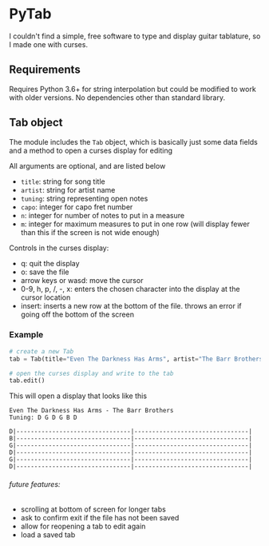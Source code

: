 # PyTab

I couldn't find a simple, free software to type and display guitar tablature, so I made one with curses.

## Requirements
Requires Python 3.6+ for string interpolation but could be modified to work with older versions. No dependencies other than standard library.
## Tab object
The module includes the `Tab` object, which is basically just some data fields and a method to open a curses display for editing

All arguments are optional, and are listed below
- `title`: string for song title
- `artist`: string for artist name
- `tuning`: string representing open notes
- `capo`: integer for capo fret number
- `n`: integer for number of notes to put in a measure
- `m`: integer for maximum measures to put in one row (will display fewer than this if the screen is not wide enough)

Controls in the curses display:
- q: quit the display
- o: save the file
- arrow keys or wasd: move the cursor
- 0-9, h, p, /, -, x: enters the chosen character into the display at the cursor location
- insert: inserts a new row at the bottom of the file. throws an error if going off the bottom of the screen

### Example
```python
# create a new Tab
tab = Tab(title="Even The Darkness Has Arms", artist="The Barr Brothers", tuning='DGDGBD', n=16, m=2)

# open the curses display and write to the tab
tab.edit()
```

This will open a display that looks like this

```
Even The Darkness Has Arms - The Barr Brothers
Tuning: D G D G B D

D|--------------------------------|--------------------------------|
B|--------------------------------|--------------------------------|
G|--------------------------------|--------------------------------|
D|--------------------------------|--------------------------------|
G|--------------------------------|--------------------------------|
D|--------------------------------|--------------------------------|
```

###### future features:
- scrolling at bottom of screen for longer tabs
- ask to confirm exit if the file has not been saved
- allow for reopening a tab to edit again
- load a saved tab

